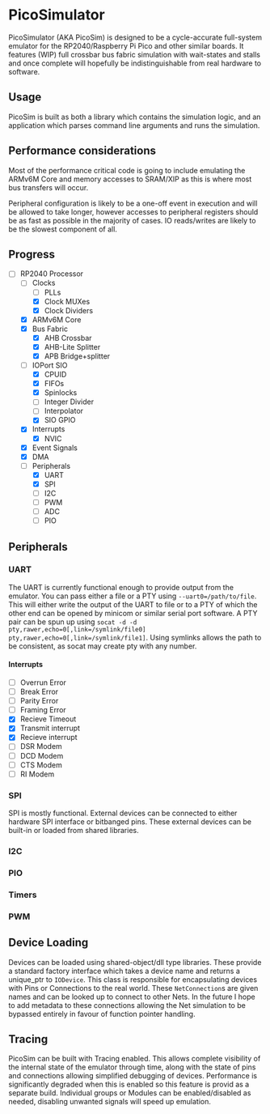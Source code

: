 # PicoSimulator

PicoSimulator (AKA PicoSim) is designed to be a cycle-accurate full-system emulator for the RP2040/Raspberry Pi Pico and other similar boards. It features (WIP) full crossbar bus fabric simulation with wait-states and stalls and once complete will hopefully be indistinguishable from real hardware to software.

## Usage

PicoSim is built as both a library which contains the simulation logic, and an application which parses command line arguments and runs the simulation.

## Performance considerations

Most of the performance critical code is going to include emulating the ARMv6M Core and memory accesses to SRAM/XIP as this is where most bus transfers will occur.

Peripheral configuration is likely to be a one-off event in execution and will be allowed to take longer, however accesses to peripheral registers should be as fast as possible in the majority of cases. IO reads/writes are likely to be the slowest component of all.

## Progress

- [ ] RP2040 Processor
  - [ ] Clocks
    - [ ] PLLs
    - [x] Clock MUXes
    - [x] Clock Dividers
  - [x] ARMv6M Core
  - [x] Bus Fabric
    - [x] AHB Crossbar
    - [x] AHB-Lite Splitter
    - [x] APB Bridge+splitter
  - [ ] IOPort SIO
    - [x] CPUID
    - [x] FIFOs
    - [x] Spinlocks
    - [ ] Integer Divider
    - [ ] Interpolator
    - [x] SIO GPIO
  - [x] Interrupts
    - [x] NVIC
  - [x] Event Signals
  - [x] DMA
  - [ ] Peripherals
    - [x] UART
    - [x] SPI
    - [ ] I2C
    - [ ] PWM
    - [ ] ADC
    - [ ] PIO
  <!-- - [ ]  -->

## Peripherals

### UART

The UART is currently functional enough to provide output from the emulator. You can pass either a file or a PTY using `--uart0=/path/to/file`. This will either write the output of the UART to file or to a PTY of which the other end can be opened by minicom or similar serial port software.
A PTY pair can be spun up using `socat -d -d pty,rawer,echo=0[,link=/symlink/file0] pty,rawer,echo=0[,link=/symlink/file1]`. Using symlinks allows the path to be consistent, as socat may create pty with any number.

#### Interrupts

 - [ ] Overrun Error
 - [ ] Break Error
 - [ ] Parity Error
 - [ ] Framing Error
 - [x] Recieve Timeout
 - [x] Transmit interrupt
 - [x] Recieve interrupt
 - [ ] DSR Modem
 - [ ] DCD Modem
 - [ ] CTS Modem
 - [ ] RI Modem

### SPI

SPI is mostly functional. External devices can be connected to either hardware SPI interface or bitbanged pins. These external devices can be built-in or loaded from shared libraries.

### I2C

### PIO

### Timers

### PWM

## Device Loading

Devices can be loaded using shared-object/dll type libraries. These provide a standard factory interface which takes a device name and returns a unique_ptr to `IODevice`. This class is responsible for encapsulating devices with Pins or Connections to the real world. These `NetConnection`s are given names and can be looked up to connect to other Nets. In the future I hope to add metadata to these connections allowing the Net simulation to be bypassed entirely in favour of function pointer handling.

## Tracing

PicoSim can be built with Tracing enabled. This allows complete visibility of the internal state of the emulator through time, along with the state of pins and connections allowing simplified debugging of devices. Performance is significantly degraded when this is enabled so this feature is provid as a separate build. Individual groups or Modules can be enabled/disabled as needed, disabling unwanted signals will speed up emulation.